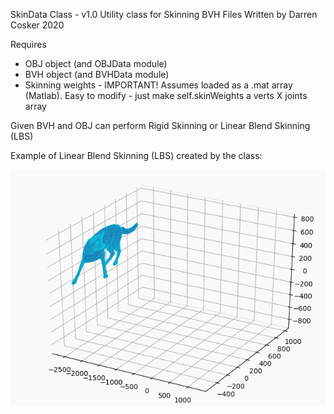 
SkinData Class - v1.0
Utility class for Skinning BVH Files
Written by Darren Cosker 2020

Requires
- OBJ object (and OBJData module)
- BVH object (and BVHData module)
- Skinning weights - IMPORTANT! Assumes loaded as a .mat array (Matlab). Easy to modify - just make self.skinWeights a verts X joints array
    
Given BVH and OBJ can perform Rigid Skinning or Linear Blend Skinning (LBS)

Example of Linear Blend Skinning (LBS) created by the class:

![Poly-LBS](https://github.com/dopomoc/Skinning/blob/master/skeleton_motion_jump.bvh-Poly-LBS.gif)

